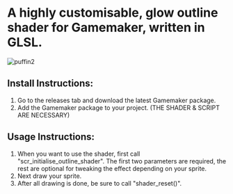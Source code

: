 # A highly customisable, glow outline shader for Gamemaker, written in GLSL.

![puffin2](https://github.com/user-attachments/assets/a6e1b900-69d7-400b-bfc9-9f2ad60706db)


## Install Instructions:

1. Go to the releases tab and download the latest Gamemaker package.
2. Add the Gamemaker package to your project. (THE SHADER & SCRIPT ARE NECESSARY)


## Usage Instructions:

1. When you want to use the shader, first call "scr_initialise_outline_shader".
   The first two parameters are required, the rest are optional for tweaking the effect depending on your sprite.
2. Next draw your sprite.
3. After all drawing is done, be sure to call "shader_reset()".
